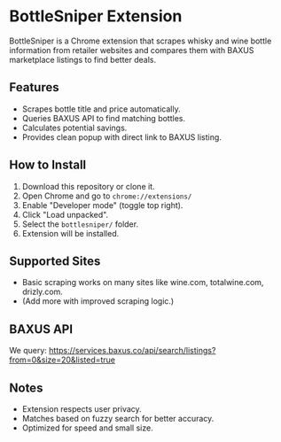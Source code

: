 # BottleSniper Extension

BottleSniper is a Chrome extension that scrapes whisky and wine bottle information from retailer websites and compares them with BAXUS marketplace listings to find better deals.

## Features
- Scrapes bottle title and price automatically.
- Queries BAXUS API to find matching bottles.
- Calculates potential savings.
- Provides clean popup with direct link to BAXUS listing.

## How to Install
1. Download this repository or clone it.
2. Open Chrome and go to `chrome://extensions/`
3. Enable "Developer mode" (toggle top right).
4. Click "Load unpacked".
5. Select the `bottlesniper/` folder.
6. Extension will be installed.

## Supported Sites
- Basic scraping works on many sites like wine.com, totalwine.com, drizly.com.
- (Add more with improved scraping logic.)

## BAXUS API
We query:
https://services.baxus.co/api/search/listings?from=0&size=20&listed=true

## Notes
- Extension respects user privacy.
- Matches based on fuzzy search for better accuracy.
- Optimized for speed and small size.
